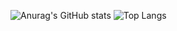 ![Anurag's GitHub stats](https://github-readme-stats.vercel.app/api?username=hsinaDitaM)
![Top Langs](https://github-readme-stats.vercel.app/api/top-langs/?username=hsinaDitaM&langs_count=8)

<!---
hsinaDitaM/hsinaDitaM is a ✨ special ✨ repository because its `README.md` (this file) appears on your GitHub profile.
You can click the Preview link to take a look at your changes.
--->
